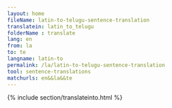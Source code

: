 ```yaml
---
layout: home
fileName: latin-to-telugu-sentence-translation
translatein: latin_to_telugu
folderName : translate
lang: en
from: la
to: te
langname: latin-to
permalink: /la/latin-to-telugu-sentence-translation
tool: sentence-translations
matchurls: en&&la&&te
---
```

{% include section/translateinto.html %}

